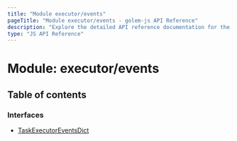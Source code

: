 ```yaml
---
title: "Module executor/events"
pageTitle: "Module executor/events - golem-js API Reference"
description: "Explore the detailed API reference documentation for the Module executor/events within the golem-js SDK for the Golem Network."
type: "JS API Reference"
---
```

# Module: executor/events

## Table of contents

### Interfaces

- [TaskExecutorEventsDict](../interfaces/executor_events.TaskExecutorEventsDict)
